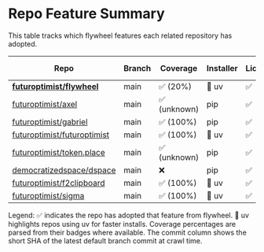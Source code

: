 # Repo Feature Summary

This table tracks which flywheel features each related repository has adopted.

<!-- spellcheck-disable -->
| Repo | Branch | Coverage | Installer | License | CI | AGENTS.md | Code of Conduct | Contributing | Pre-commit | Commit |
| ---- | ------ | -------- | --------- | ------- | -- | --------- | --------------- | ------------ | ---------- | ------ |
| **[futuroptimist/flywheel](https://github.com/futuroptimist/flywheel)** | main | ✅ (20%) | 🚀 uv | ✅ | ✅ | ✅ | ✅ | ✅ | ✅ | ef45c45 |
| [futuroptimist/axel](https://github.com/futuroptimist/axel) | main | ✅ (unknown) | pip | ✅ | ❌ | ✅ | ✅ | ✅ | ✅ | ac58b74 |
| [futuroptimist/gabriel](https://github.com/futuroptimist/gabriel) | main | ✅ (100%) | pip | ✅ | ❌ | ✅ | ✅ | ✅ | ✅ | 7de9b86 |
| [futuroptimist/futuroptimist](https://github.com/futuroptimist/futuroptimist) | main | ✅ (100%) | 🚀 uv | ✅ | ✅ | ✅ | ✅ | ✅ | ✅ | bd2e736 |
| [futuroptimist/token.place](https://github.com/futuroptimist/token.place) | main | ✅ (unknown) | pip | ✅ | ❌ | ✅ | ✅ | ❌ | ✅ | b9f666f |
| [democratizedspace/dspace](https://github.com/democratizedspace/dspace) | main | ❌ | pip | ✅ | ❌ | ❌ | ❌ | ❌ | ❌ | 1ee6938 |
| [futuroptimist/f2clipboard](https://github.com/futuroptimist/f2clipboard) | main | ✅ (100%) | 🚀 uv | ✅ | ✅ | ✅ | ✅ | ✅ | ✅ | 30fd08e |
| [futuroptimist/sigma](https://github.com/futuroptimist/sigma) | main | ✅ (100%) | 🚀 uv | ✅ | ✅ | ✅ | ✅ | ✅ | ✅ | bda6390 |
<!-- spellcheck-enable -->

Legend: ✅ indicates the repo has adopted that feature from flywheel. 🚀 uv highlights repos using uv for faster installs. Coverage percentages are parsed from their badges where available. The commit column shows the short SHA of the latest default branch commit at crawl time.
